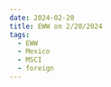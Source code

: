 ```yaml
---
date: 2024-02-20
title: EWW on 2/20/2024
tags: 
  - EWW
  - Mexico
  - MSCI
  - foreign
---
```

<div class="post">
<snapshot-grid 
    :reports="['2024/02/16/CTA/EWW', '2024/02/20/CTA/EWW', '2024/02/20/MTP/EWW']"
    chart="2024/02/20/Chart/EWW"
/>
<p>

</p>
<p>

</p>
</div>